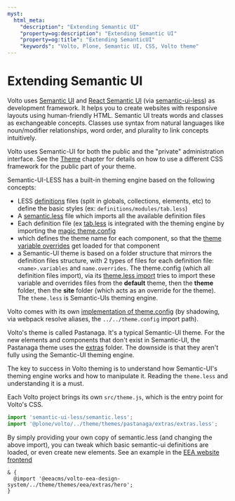 ```yaml
---
myst:
  html_meta:
    "description": "Extending Semantic UI"
    "property=og:description": "Extending Semantic UI"
    "property=og:title": "Extending SemanticUI"
    "keywords": "Volto, Plone, Semantic UI, CSS, Volto theme"
---
```


# Extending Semantic UI

Volto uses [Semantic UI](https://semantic-ui.com/) and
[React Semantic UI](https://react.semantic-ui.com)
(via [semantic-ui-less](https://github.com/Semantic-Org/Semantic-UI-LESS))
as development framework. It helps you to create websites with responsive
layouts using human-friendly HTML. Semantic UI treats words and classes as
exchangeable concepts. Classes use syntax from natural languages like
noun/modifier relationships, word order, and plurality to link concepts
intuitively.

Volto uses Semantic-UI for both the public and the "private" administration
interface. See the [Theme](./theme) chapter for details on how to use a different CSS framework for the public part of your theme.

Semantic-UI-LESS has a built-in theming engine based on the following concepts:

- LESS [definitions](https://github.com/Semantic-Org/Semantic-UI-LESS/tree/master/definitions) files (split in globals, collections, elements, etc) to define the basic styles (ex: `definitions/modules/tab.less`)
- A [semantic.less](https://github.com/Semantic-Org/Semantic-UI-LESS/blob/e4395217c1b8b3227c7387284d12f2d9774d33c6/semantic.less) file which imports all the available definition files
- Each definition file
  (ex [tab.less](https://github.com/Semantic-Org/Semantic-UI-LESS/blob/e4395217c1b8b3227c7387284d12f2d9774d33c6/definitions/modules/tab.less)
  is integrated with the theming engine by importing the [magic theme.config](https://github.com/Semantic-Org/Semantic-UI-LESS/blob/e4395217c1b8b3227c7387284d12f2d9774d33c6/theme.config.example)
- which defines the theme name for each component, so that the
  [theme variable overrides](https://github.com/Semantic-Org/Semantic-UI-LESS/blob/e4395217c1b8b3227c7387284d12f2d9774d33c6/definitions/modules/tab.less#L94)
  get loaded for that component
- a Semantic-UI theme is based on a folder structure that mirrors the
  definition files structure, with 2 types of files for each definition file:
  `<name>.variables` and `name.overrides`. The theme.config (which all
  definition files import), via its [theme.less import](https://github.com/Semantic-Org/Semantic-UI-LESS/blob/e4395217c1b8b3227c7387284d12f2d9774d33c6/theme.less)
  tries to import these variable and overrides files from the **default**
  theme, then the **theme** folder, then the **site** folder (which acts as an
  override for the theme). The `theme.less` is Semantic-UIs theming engine.

Volto comes with its own [implementation of
theme.config](https://github.com/plone/volto/blob/7044eca789d836786e9e789036669085cc22bee7/theme/theme.config)
(by shadowing, via webpack resolve aliases, the `../../theme.config` import
path).

Volto's theme is called Pastanaga. It's a typical Semantic-UI theme. For
the new elements and components that don't exist in Semantic-UI, the Pastanaga
theme uses the [extras](https://github.com/plone/volto/tree/main/packages/volto/theme/themes/pastanaga/extras) folder. The downside is that they aren't fully using the Semantic-UI theming engine.

The key to success in Volto theming is to understand how Semantic-UI's theming
engine works and how to manipulate it. Reading the `theme.less` and
understanding it is a must.

Each Volto project brings its own `src/theme.js`, which is the entry point for
Volto's CSS.

```js
import 'semantic-ui-less/semantic.less';
import '@plone/volto/../theme/themes/pastanaga/extras/extras.less';
```

By simply providing your own copy of semantic.less (and changing the above
import), you can tweak which basic semantic-ui definitions are loaded, or even
create new elements. See an example in the [EEA website
frontend](https://github.com/eea/eea-website-frontend/blob/160ecd7924d113966e1ebd6cbe957dca3f228c6b/src/theme.js)

```
& {
  @import '@eeacms/volto-eea-design-system/../theme/themes/eea/extras/hero';
}
```
